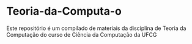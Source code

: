 # Teoria-da-Computa-o
Este repositório é um compilado de materiais da disciplina de Teoria da Computação do curso de Ciência da Computação da UFCG
